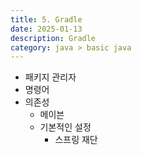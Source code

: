 ```yaml
---
title: 5. Gradle
date: 2025-01-13
description: Gradle
category: java > basic java
---
```


- 패키지 관리자
- 명령어
- 의존성
	- 메이븐
	- 기본적인 설정
		- 스프링 재단
